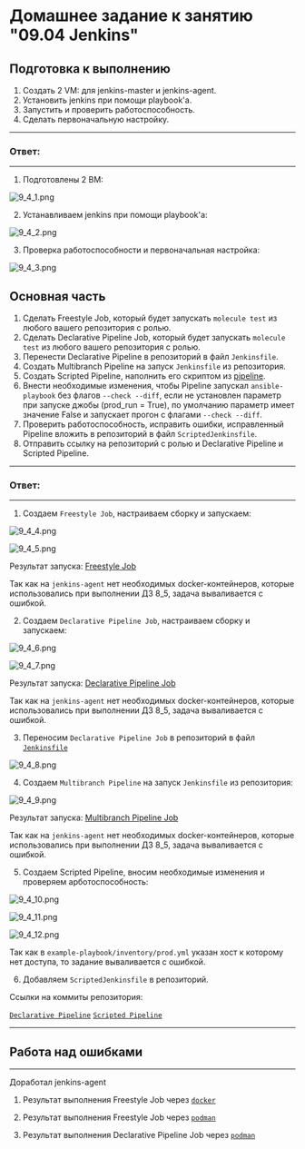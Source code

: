 # Домашнее задание к занятию "09.04 Jenkins"

## Подготовка к выполнению

1. Создать 2 VM: для jenkins-master и jenkins-agent.
2. Установить jenkins при помощи playbook'a.
3. Запустить и проверить работоспособность.
4. Сделать первоначальную настройку.

---
### Ответ:
---

1. Подготовлены 2 ВМ:

![9_4_1.png](https://github.com/psvitov/devops-netology/blob/main/Homework/mnt_homework_9_4/9_4_1.png)

2. Устанавливаем jenkins при помощи playbook'a:

![9_4_2.png](https://github.com/psvitov/devops-netology/blob/main/Homework/mnt_homework_9_4/9_4_2.png)

3. Проверка работоспособности и первоначальная настройка:

![9_4_3.png](https://github.com/psvitov/devops-netology/blob/main/Homework/mnt_homework_9_4/9_4_3.png)

## Основная часть

1. Сделать Freestyle Job, который будет запускать `molecule test` из любого вашего репозитория с ролью.
2. Сделать Declarative Pipeline Job, который будет запускать `molecule test` из любого вашего репозитория с ролью.
3. Перенести Declarative Pipeline в репозиторий в файл `Jenkinsfile`.
4. Создать Multibranch Pipeline на запуск `Jenkinsfile` из репозитория.
5. Создать Scripted Pipeline, наполнить его скриптом из [pipeline](./pipeline).
6. Внести необходимые изменения, чтобы Pipeline запускал `ansible-playbook` без флагов `--check --diff`, если не установлен параметр при запуске джобы (prod_run = True), по умолчанию параметр имеет значение False и запускает прогон с флагами `--check --diff`.
7. Проверить работоспособность, исправить ошибки, исправленный Pipeline вложить в репозиторий в файл `ScriptedJenkinsfile`.
8. Отправить ссылку на репозиторий с ролью и Declarative Pipeline и Scripted Pipeline.

---
### Ответ:
---

1. Создаем `Freestyle Job`, настраиваем сборку и запускаем:

![9_4_4.png](https://github.com/psvitov/devops-netology/blob/main/Homework/mnt_homework_9_4/9_4_4.png)

![9_4_5.png](https://github.com/psvitov/devops-netology/blob/main/Homework/mnt_homework_9_4/9_4_5.png)

Результат запуска: [Freestyle Job](https://github.com/psvitov/devops-netology/blob/main/Homework/mnt_homework_9_4/freestyle_job.txt)

Так как на `jenkins-agent` нет необходимых docker-контейнеров, которые использовались при выполнении ДЗ 8_5, задача вываливается с ошибкой.

2. Создаем `Declarative Pipeline Job`, настраиваем сборку и запускаем:

![9_4_6.png](https://github.com/psvitov/devops-netology/blob/main/Homework/mnt_homework_9_4/9_4_6.png)

![9_4_7.png](https://github.com/psvitov/devops-netology/blob/main/Homework/mnt_homework_9_4/9_4_7.png)

Результат запуска: [Declarative Pipeline Job](https://github.com/psvitov/devops-netology/blob/main/Homework/mnt_homework_9_4/declarative_pipeline_job.txt)

Так как на `jenkins-agent` нет необходимых docker-контейнеров, которые использовались при выполнении ДЗ 8_5, задача вываливается с ошибкой.

3. Переносим `Declarative Pipeline Job` в репозиторий в файл [`Jenkinsfile`](https://github.com/psvitov/mnt_homework_8_5/blob/v0.0.5/Jenkinsfile)

![9_4_8.png](https://github.com/psvitov/devops-netology/blob/main/Homework/mnt_homework_9_4/9_4_8.png)

4. Создаем `Multibranch Pipeline` на запуск `Jenkinsfile` из репозитория:

![9_4_9.png](https://github.com/psvitov/devops-netology/blob/main/Homework/mnt_homework_9_4/9_4_9.png)

Результат запуска: [Multibranch Pipeline Job](https://github.com/psvitov/devops-netology/blob/main/Homework/mnt_homework_9_4/multibranch.txt)

Так как на `jenkins-agent` нет необходимых docker-контейнеров, которые использовались при выполнении ДЗ 8_5, задача вываливается с ошибкой.

5. Создаем Scripted Pipeline, вносим необходимые изменения и проверяем арботоспособность:

![9_4_10.png](https://github.com/psvitov/devops-netology/blob/main/Homework/mnt_homework_9_4/9_4_10.png)

![9_4_11.png](https://github.com/psvitov/devops-netology/blob/main/Homework/mnt_homework_9_4/9_4_11.png)

![9_4_12.png](https://github.com/psvitov/devops-netology/blob/main/Homework/mnt_homework_9_4/9_4_12.png)

Так как в `example-playbook/inventory/prod.yml` указан хост к которому нет доступа, то задание вываливается с ошибкой.

6. Добавляем `ScriptedJenkinsfile` в репозиторий.

Ссылки на коммиты репозитория:

[`Declarative Pipeline`](https://github.com/psvitov/mnt_homework_8_5/tree/v0.0.5)
[`Scripted Pipeline`](https://github.com/psvitov/mnt_homework_8_5/tree/v0.0.6)

---
## Работа над ошибками
---

Доработал jenkins-agent

1. Результат выполнения Freestyle Job через [`docker`](https://github.com/psvitov/devops-netology/blob/main/Homework/mnt_homework_9_4/freestyle_job_v2.txt)

2. Результат выполнения Freestyle Job через [`podman`](https://github.com/psvitov/devops-netology/blob/main/Homework/mnt_homework_9_4/freestyle_job_podman.txt)

3. Результат выполнения Declarative Pipeline Job через [`podman`](https://github.com/psvitov/devops-netology/blob/main/Homework/mnt_homework_9_4/declarative_pipeline_job_v2.txt)
